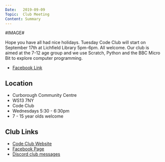 ```yaml
---
Date:   2019-09-09
Topic:  Club Meeting
Content: Summary
---
```

#IMAGE#

Hope you have all had nice holidays. Tuesday Code Club will start on September 17th at Lichfield Library 5pm-6pm. All welcome. Our club is aimed at the 7-12 age group and we use Scratch, Python and the BBC Micro Bit to explore computer programming.

* [Facebook Link](https://www.facebook.com/1481985248595237/posts/2244442152349539/)

## Location

* Curborough Community Centre
* WS13 7NY
* Code Club
* Wednesdays 5:30 - 6:30pm
* 7 - 15 year olds welcome

## Club Links

* [Code Club Website](https://lichfield-code-club.github.io/)
* [Facebook Page](https://www.facebook.com/LichfieldCoders)
* [Discord club messages](https://discord.gg/szz6xGK)
